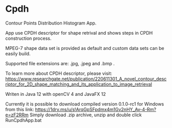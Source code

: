 # Cpdh

Contour Points Distribution Histogram App.

App use CPDH descriptor for shape retrival and shows steps in CPDH construction process.

MPEG-7 shape data set is provided as default and custom data sets can be easily build.

Supported file extensions are: .jpg, .jpeg and .bmp .

To learn more about CPDH descriptor, please visit:
https://www.researchgate.net/publication/220611301_A_novel_contour_descriptor_for_2D_shape_matching_and_its_application_to_image_retrieval

Writen in Java 12 with openCV 4 and JavaFX 12

Currently it is possible to download compiled version 0.1.0-rc1 for Windows from this link:
https://1drv.ms/u/s!ArqGpSFpdmx4m1Gv2nHY_Av-4-Rm?e=zF2RRm
Simply download .zip archive, unzip and double click RunCpdhApp.bat